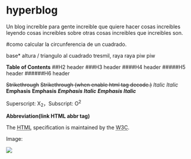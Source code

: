 
# hyperblog
Un blog increíble para gente increible que quiere hacer cosas increibles leyendo cosas increibles sobre otras cosas increibles que increibles son.

#como calcular la circunferencia de un cuadrado.

base* altura / triangulo al cuadrado tresmil, raya raya piw piw

**Table of Contents**
##H2 header
###H3 header
####H4 header
#####H5 header
######H6 header


~~Strikethrough~~ <s>Strikethrough (when enable html tag decode.)</s>
*Italic*      _Italic_
**Emphasis**  __Emphasis__
***Emphasis Italic*** ___Emphasis Italic___

Superscript: X<sub>2</sub>，Subscript: O<sup>2</sup>

**Abbreviation(link HTML abbr tag)**

The <abbr title="Hyper Text Markup Language">HTML</abbr> specification is maintained by the <abbr title="World Wide Web Consortium">W3C</abbr>.

Image:

![](https://pandao.github.io/editor.md/examples/images/4.jpg)

